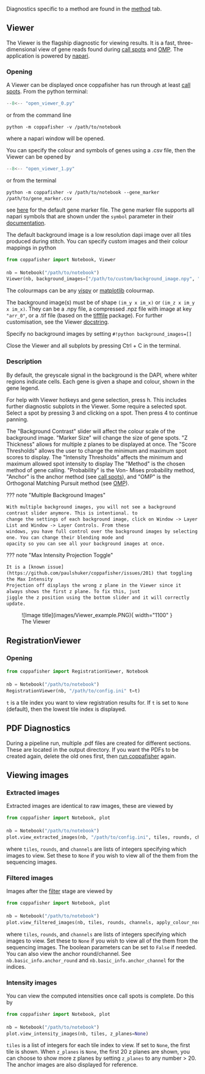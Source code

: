 Diagnostics specific to a method are found in the [method](find_spots.md) tab.

## Viewer

The Viewer is the flagship diagnostic for viewing results. It is a fast, three-dimensional view of gene reads found
during [call spots](overview.md#call-spots) and [OMP](overview.md#orthogonal-matching-pursuit). The application is
powered by [napari](https://github.com/napari/napari).

### Opening

A Viewer can be displayed once coppafisher has run through at least [call spots](overview.md#call-spots). From the python
terminal:

```py
--8<-- "open_viewer_0.py"
```

or from the command line

```terminal
python -m coppafisher -v /path/to/notebook
```

where a napari window will be opened.

You can specify the colour and symbols of genes using a .csv file, then the Viewer can be opened by

```py
--8<-- "open_viewer_1.py"
```

or from the terminal

```terminal
python -m coppafisher -v /path/to/notebook --gene_marker /path/to/gene_marker.csv
```

see [here](https://github.com/paulshuker/coppafisher/raw/HEAD/coppafisher/plot/results_viewer/gene_colour.csv) for the
default gene marker file. The gene marker file supports all napari symbols that are shown under the `symbol` parameter
in their [documentation](https://napari.org/0.5.4/api/napari.layers.Points.html).

The default background image is a low resolution dapi image over all tiles produced during stitch. You can specify
custom images and their colour mappings in python

```py
from coppafisher import Notebook, Viewer

nb = Notebook("/path/to/notebook")
Viewer(nb, background_images=["/path/to/custom/background_image.npy", "dapi"], background_image_colours=["Reds", "gray"])
```

The colourmaps can be any [vispy](https://vispy.org/api/vispy.color.colormap.html#vispy.color.colormap.get_colormaps)
or [matplotlib](https://matplotlib.org/stable/users/explain/colors/colormaps.html) colourmap.

The background image(s) must be of shape `(im_y x im_x)` or `(im_z x im_y x im_x)`. They can be a .npy file, a
compressed .npz file with image at key `"arr_0"`, or a .tif file (based on the
[tifffile](https://github.com/cgohlke/tifffile) package). For further customisation, see the Viewer
[docstring](https://github.com/paulshuker/coppafisher/blob/HEAD/coppafisher/plot/results_viewer/base.py).

Specify no background images by setting `#!python background_images=[]`

Close the Viewer and all subplots by pressing Ctrl + C in the terminal.

### Description

By default, the greyscale signal in the background is the DAPI, where whiter regions indicate cells. Each gene is given
a shape and colour, shown in the gene legend.

For help with Viewer hotkeys and gene selection, press h. This includes further diagnostic subplots in the Viewer. Some
require a selected spot. Select a spot by pressing 3 and clicking on a spot. Then press 4 to continue panning.

The "Background Contrast" slider will affect the colour scale of the background image. "Marker Size" will change the
size of gene spots. "Z Thickness" allows for multiple z planes to be displayed at once. The "Score Thresholds" allows
the user to change the minimum and maximum spot scores to display. The "Intensity Thresholds" affects the minimum and
maximum allowed spot intensity to display The "Method" is the chosen method of gene calling. "Probability" is the Von-
Mises probability method, "Anchor" is the anchor method (see [call spots](overview.md#call-spots)), and "OMP" is the
Orthogonal Matching Pursuit method (see [OMP](overview.md#orthogonal-matching-pursuit)).

??? note "Multiple Background Images"

    With multiple background images, you will not see a background contrast slider anymore. This is intentional. to
    change the settings of each background image, click on Window -> Layer List and Window -> Layer Controls. From these
    windows, you have full control over the background images by selecting one. You can change their blending mode and
    opacity so you can see all your background images at once.

??? note "Max Intensity Projection Toggle"

    It is a [known issue](https://github.com/paulshuker/coppafisher/issues/201) that toggling the Max Intensity
    Projection off displays the wrong z plane in the Viewer since it always shows the first z plane. To fix this, just
    jiggle the z position using the bottom slider and it will correctly update.

<figure markdown="span">
  ![Image title](images/Viewer_example.PNG){ width="1100" }
  <figcaption>The Viewer</figcaption>
</figure>

## RegistrationViewer

### Opening

```python
from coppafisher import RegistrationViewer, Notebook

nb = Notebook("/path/to/notebook")
RegistrationViewer(nb, "/path/to/config.ini" t=t)
```

`t` is a tile index you want to view registration results for. If `t` is set to `None` (default), then the lowest tile
index is displayed.

## PDF Diagnostics

During a pipeline run, multiple .pdf files are created for different sections. These are located in the output
directory. If you want the PDFs to be created again, delete the old ones first, then
[run coppafisher](basic_usage.md/#running) again.

## Viewing images

### Extracted images

Extracted images are identical to raw images, these are viewed by

```python
from coppafisher import Notebook, plot

nb = Notebook("/path/to/notebook")
plot.view_extracted_images(nb, "/path/to/config.ini", tiles, rounds, channels)
```

where `tiles`, `rounds`, and `channels` are lists of integers specifying which images to view. Set these to `None` if
you wish to view all of the them from the sequencing images.

### Filtered images

Images after the [filter](overview.md#filter) stage are viewed by

```python
from coppafisher import Notebook, plot

nb = Notebook("/path/to/notebook")
plot.view_filtered_images(nb, tiles, rounds, channels, apply_colour_norm_factor=True, share_contrast_limits=True)
```

where `tiles`, `rounds`, and `channels` are lists of integers specifying which images to view. Set these to `None` if
you wish to view all of the them from the sequencing images. The boolean parameters can be set to `False` if needed. You
can also view the anchor round/channel. See `nb.basic_info.anchor_round` and `nb.basic_info.anchor_channel` for the
indices.

### Intensity images

You can view the computed intensities once call spots is complete. Do this by

```py
from coppafisher import Notebook, plot

nb = Notebook("/path/to/notebook")
plot.view_intensity_images(nb, tiles, z_planes=None)
```

`tiles` is a list of integers for each tile index to view. If set to `None`, the first tile is shown. When `z_planes` is
`None`, the first 20 z planes are shown, you can choose to show more z planes by setting `z_planes` to any number > 20.
The anchor images are also displayed for reference.
